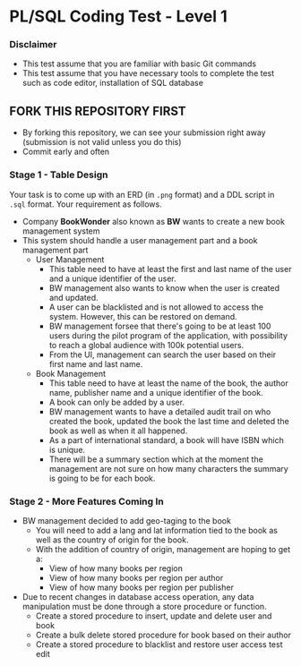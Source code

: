 # PL/SQL Coding Test - Level 1

### Disclaimer
- This test assume that you are familiar with basic Git commands
- This test assume that you have necessary tools to complete the test such as code editor, installation of SQL database

## FORK THIS REPOSITORY FIRST
- By forking this repository, we can see your submission right away (submission is not valid unless you do this)
- Commit early and often

### Stage 1 - Table Design
Your task is to come up with an ERD (in `.png` format) and a DDL script in `.sql` format. Your requirement as follows.
- Company **BookWonder** also known as **BW** wants to create a new book management system
- This system should handle a user management part and a book management part
  - User Management
    - This table need to have at least the first and last name of the user and a unique identifier of the user.
    - BW management also wants to know when the user is created and updated.
    - A user can be blacklisted and is not allowed to access the system. However, this can be restored on demand.
    - BW management forsee that there's going to be at least 100 users during the pilot program of the application, with possibility to reach a global audience with 100k potential users.
    - From the UI, management can search the user based on their first name and last name.
  - Book Management
    - This table need to have at least the name of the book, the author name, publisher name and a unique identifier of the book.
    - A book can only be added by a user.
    - BW management wants to have a detailed audit trail on who created the book, updated the book the last time and deleted the book as well as when it all happened.
    - As a part of international standard, a book will have ISBN which is unique.
    - There will be a summary section which at the moment the management are not sure on how many characters the summary is going to be for each book.
    
### Stage 2 - More Features Coming In
- BW management decided to add geo-taging to the book
  - You will need to add a lang and lat information tied to the book as well as the country of origin for the book.
  - With the addition of country of origin, management are hoping to get a:
    - View of how many books per region
    - View of how many books per region per author
    - View of how many books per region per publisher
- Due to recent changes in database access operation, any data manipulation must be done through a store procedure or function.
  - Create a stored procedure to insert, update and delete user and book
  - Create a bulk delete stored procedure for book based on their author
  - Create a stored procedure to blacklist and restore user access
test edit
